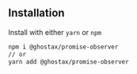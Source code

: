 ## Installation

Install with either `yarn` or `npm`

```sh
npm i @ghostax/promise-observer
// or
yarn add @ghostax/promise-observer
```

